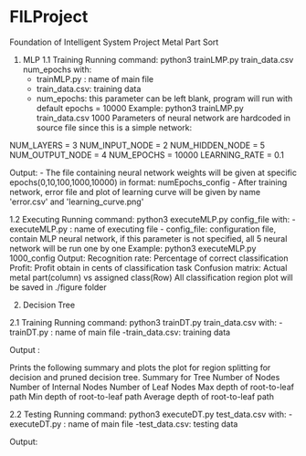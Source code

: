 # FILProject
Foundation of Intelligent System Project
Metal Part Sort

1. MLP
1.1 Training
Running command: python3 trainLMP.py train_data.csv num_epochs
with:
    - trainMLP.py : name of main file
    - train_data.csv: training data
    - num_epochs: this parameter can be left blank, program will run with default epochs = 10000
    Example: python3 trainLMP.py train_data.csv 1000
Parameters of neural network are hardcoded in source file since this is a simple network:

NUM_LAYERS = 3
NUM_INPUT_NODE = 2
NUM_HIDDEN_NODE = 5
NUM_OUTPUT_NODE = 4
NUM_EPOCHS = 10000
LEARNING_RATE = 0.1

Output: 
    - The file containing neural network weights will be given at specific epochs(0,10,100,1000,10000) in format:
       numEpochs_config
    - After training network, error file and plot of learning curve will be given by name 'error.csv' and 'learning_curve.png'


1.2 Executing
Running command: python3 executeMLP.py config_file
with:
    - executeMLP.py : name of executing file
    - config_file: configuration file, contain MLP neural network, if this parameter is not specified, all 5 neural network 
    will be run one by one
    Example: python3 executeMLP.py 1000_config
Output: 
    Recognition rate: Percentage of correct classification
    Profit: Profit obtain in cents of classification task
    Confusion matrix: Actual metal part(column) vs assigned class(Row)
    All classification region plot will be saved in ./figure folder
    
2. Decision Tree

2.1 Training
Running command: python3 trainDT.py train_data.csv
with:
    -trainDT.py : name of main file
    -train_data.csv: training data

Output :

Prints the following summary and plots the plot for region splitting for decision and pruned decision tree.
    Summary for Tree
    Number of Nodes
    Number of Internal Nodes
    Number of Leaf Nodes
    Max depth of root-to-leaf path
    Min depth of root-to-leaf path
    Average depth of root-to-leaf path

2.2 Testing
Running command: python3 executeDT.py test_data.csv
with:
    -executeDT.py : name of main file
    -test_data.csv: testing data

Output:

 